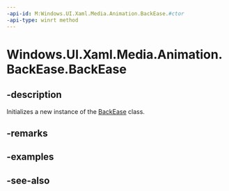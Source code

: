 ```yaml
---
-api-id: M:Windows.UI.Xaml.Media.Animation.BackEase.#ctor
-api-type: winrt method
---
```


<!-- Method syntax
public BackEase()
-->

# Windows.UI.Xaml.Media.Animation.BackEase.BackEase

## -description
Initializes a new instance of the [BackEase](backease.md) class.


## -remarks

## -examples

## -see-also

